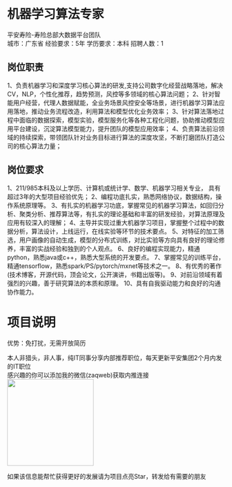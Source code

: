 # 机器学习算法专家
平安寿险-寿险总部大数据平台团队  
城市：广东省 经验要求：5年 学历要求：本科  招聘人数：1

## 岗位职责
1、负责机器学习和深度学习核心算法的研发,支持公司数字化经营战略落地，解决CV，NLP，个性化推荐，趋势预测，风控等多领域的核心算法问题；
   2、针对智能用户经营，代理人数据赋能，全业务场景风控安全等场景，进行机器学习算法应用落地，推动业务流程改造，利用算法和模型优化业务效率；
   3、针对算法落地过程中面临的数据探索，模型实验，模型服务化等各种工程化问题，协助推动模型应用平台建设，沉淀算法模型能力，提升团队的模型应用效率；
   4、负责算法前沿领域的持续探索，带领团队针对业务目标进行算法的深度攻坚，不断打磨团队打造公司的核心算法力量；

## 岗位要求
1、211/985本科及以上学历、计算机或统计学、数学、机器学习相关专业， 具有超过3年的大型项目经验优先；
   2、编程功底扎实，熟悉网络协议，数据结构，操作系统原理等。
   3、有扎实的机器学习功底，掌握常见的机器学习算法，如回归分析、聚类分析、推荐算法等，有扎实的理论基础和丰富的研发经验，对算法原理及应用有较深入的理解；
   4、主导并实现过重大机器学习项目，掌握整个过程中的数据分析，算法设计，上线运行，在线实验等环节的技术要点。
   5、对特征的加工筛选，用户画像的自动生成，模型的分布式训练，对比实验等方向具有良好的理论修养，丰富的实战经验和独到的个人观点。
   6、良好的编程实现能力，精通python，熟悉java或c++，熟悉大型系统的开发要点。
   7、掌握常见的训练平台，精通tensorflow，熟悉spark/PS/pytorch/mxnet等技术之一。
   8、有优秀的著作(技术博客，开源代码，顶会论文，公开演讲，书籍出版等)。
   9、对前沿领域有着强烈的兴趣，善于研究算法的本质和原理。
   10、具有自我驱动能力和良好的沟通协作能力。

# 项目说明

优势：免打扰，无需开放简历

本人非猎头，非人事，纯IT同事分享内部推荐职位，每天更新平安集团2个月内发的IT职位  
感兴趣的你可以添加我的微信(zaqweb)获取内推连接  
<img src="https://github.com/zaqweb/PA-IT-JOBS/blob/master/WechatICode.jpeg"  height="200" width="200">

如果该信息能帮忙获得更好的发展请为项目点亮Star，转发给有需要的朋友




